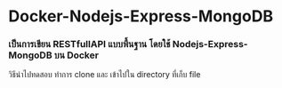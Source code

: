 # Docker-Nodejs-Express-MongoDB
<h3>เป็นการเขียน RESTfullAPI แบบพื้นฐาน โดยใช้ Nodejs-Express-MongoDB บน Docker</h3>
<p>วิธีนำไปทดสอบ ทำการ clone และ เข้าไปใน directory ที่เก็บ file</p>
